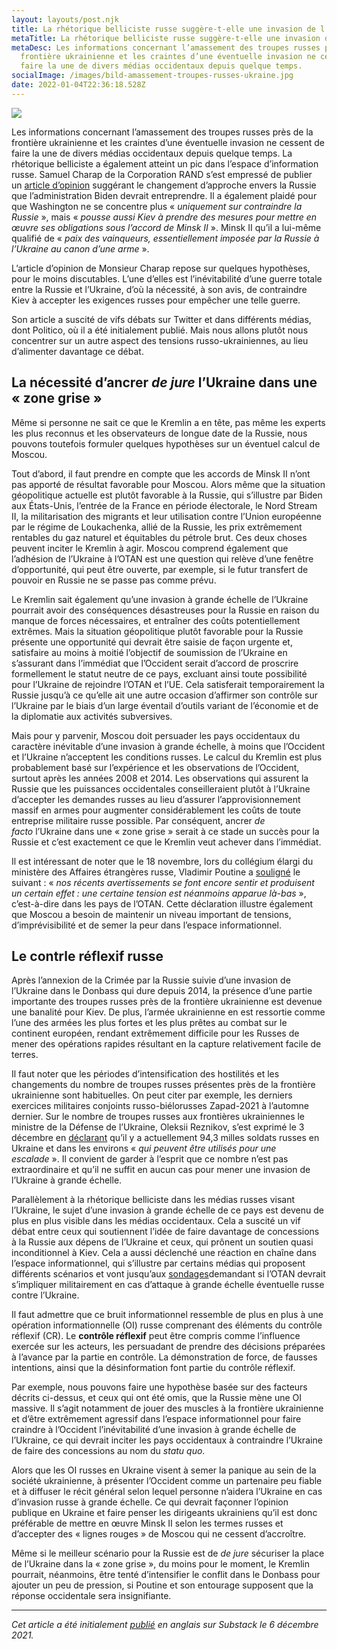 ```yaml
---
layout: layouts/post.njk
title: La rhétorique belliciste russe suggère-t-elle une invasion de l'Ukraine ?
metaTitle: La rhétorique belliciste russe suggère-t-elle une invasion de l'Ukraine ?
metaDesc: Les informations concernant l’amassement des troupes russes près de la
  frontière ukrainienne et les craintes d’une éventuelle invasion ne cessent de
  faire la une de divers médias occidentaux depuis quelque temps.
socialImage: /images/bild-amassement-troupes-russes-ukraine.jpg
date: 2022-01-04T22:36:18.528Z
---
```

![](/images/bild-amassement-troupes-russes-ukraine.jpg)

Les informations concernant l’amassement des troupes russes près de la frontière ukrainienne et les craintes d’une éventuelle invasion ne cessent de faire la une de divers médias occidentaux depuis quelque temps. La rhétorique belliciste a également atteint un pic dans l’espace d’information russe. Samuel Charap de la Corporation RAND s’est empressé de publier un [article d’opinion](https://www.politico.com/news/magazine/2021/11/19/ukraine-russia-putin-border-522989) suggérant le changement d’approche envers la Russie que l’administration Biden devrait entreprendre. Il a également plaidé pour que Washington ne se concentre plus « *uniquement sur contraindre la Russie* », mais « *pousse aussi Kiev à prendre des mesures pour mettre en œuvre ses obligations sous l’accord de Minsk II* ». Minsk II qu’il a lui-même qualifié de « *paix des vainqueurs, essentiellement imposée par la Russie à l’Ukraine au canon d’une arme* ».

L’article d’opinion de Monsieur Charap repose sur quelques hypothèses, pour le moins discutables. L’une d’elles est l’inévitabilité d’une guerre totale entre la Russie et l’Ukraine, d’où la nécessité, à son avis, de contraindre Kiev à accepter les exigences russes pour empêcher une telle guerre.

Son article a suscité de vifs débats sur Twitter et dans différents médias, dont Politico, où il a été initialement publié. Mais nous allons plutôt nous concentrer sur un autre aspect des tensions russo-ukrainiennes, au lieu d’alimenter davantage ce débat.

## **La nécessité d’ancrer *de jure* l’Ukraine dans une « zone grise »**

Même si personne ne sait ce que le Kremlin a en tête, pas même les experts les plus reconnus et les observateurs de longue date de la Russie, nous pouvons toutefois formuler quelques hypothèses sur un éventuel calcul de Moscou.

Tout d’abord, il faut prendre en compte que les accords de Minsk II n’ont pas apporté de résultat favorable pour Moscou. Alors même que la situation géopolitique actuelle est plutôt favorable à la Russie, qui s’illustre par Biden aux États-Unis, l’entrée de la France en période électorale, le Nord Stream II, la militarisation des migrants et leur utilisation contre l’Union européenne par le régime de Loukachenka, allié de la Russie, les prix extrêmement rentables du gaz naturel et équitables du pétrole brut. Ces deux choses peuvent inciter le Kremlin à agir. Moscou comprend également que l’adhésion de l’Ukraine à l’OTAN est une question qui relève d’une fenêtre d’opportunité, qui peut être ouverte, par exemple, si le futur transfert de pouvoir en Russie ne se passe pas comme prévu.

Le Kremlin sait également qu’une invasion à grande échelle de l’Ukraine pourrait avoir des conséquences désastreuses pour la Russie en raison du manque de forces nécessaires, et entraîner des coûts potentiellement extrêmes. Mais la situation géopolitique plutôt favorable pour la Russie présente une opportunité qui devrait être saisie de façon urgente et, satisfaire au moins à moitié l’objectif de soumission de l’Ukraine en s’assurant dans l’immédiat que l’Occident serait d’accord de proscrire formellement le statut neutre de ce pays, excluant ainsi toute possibilité pour l’Ukraine de rejoindre l’OTAN et l’UE. Cela satisferait temporairement la Russie jusqu’à ce qu’elle ait une autre occasion d’affirmer son contrôle sur l’Ukraine par le biais d’un large éventail d’outils variant de l’économie et de la diplomatie aux activités subversives.

Mais pour y parvenir, Moscou doit persuader les pays occidentaux du caractère inévitable d’une invasion à grande échelle, à moins que l’Occident et l’Ukraine n’acceptent les conditions russes. Le calcul du Kremlin est plus probablement basé sur l’expérience et les observations de l’Occident, surtout après les années 2008 et 2014. Les observations qui assurent la Russie que les puissances occidentales conseilleraient plutôt à l’Ukraine d’accepter les demandes russes au lieu d’assurer l’approvisionnement massif en armes pour augmenter considérablement les coûts de toute entreprise militaire russe possible. Par conséquent, ancrer *de facto* l’Ukraine dans une « zone grise » serait à ce stade un succès pour la Russie et c’est exactement ce que le Kremlin veut achever dans l’immédiat.

Il est intéressant de noter que le 18 novembre, lors du collégium élargi du ministère des Affaires étrangères russe, Vladimir Poutine a [souligné](http://kremlin.ru/events/president/news/67123) le suivant : « *nos récents avertissements se font encore sentir et produisent un certain effet : une certaine tension est néanmoins apparue là-bas* », c’est-à-dire dans les pays de l’OTAN. Cette déclaration illustre également que Moscou a besoin de maintenir un niveau important de tensions, d’imprévisibilité et de semer la peur dans l’espace informationnel.

## Le contrle réflexif russe

Après l’annexion de la Crimée par la Russie suivie d’une invasion de l’Ukraine dans le Donbass qui dure depuis 2014, la présence d’une partie importante des troupes russes près de la frontière ukrainienne est devenue une banalité pour Kiev. De plus, l’armée ukrainienne en est ressortie comme l’une des armées les plus fortes et les plus prêtes au combat sur le continent européen, rendant extrêmement difficile pour les Russes de mener des opérations rapides résultant en la capture relativement facile de terres.

Il faut noter que les périodes d’intensification des hostilités et les changements du nombre de troupes russes présentes près de la frontière ukrainienne sont habituelles. On peut citer par exemple, les derniers exercices militaires conjoints russo-biélorusses Zapad-2021 à l’automne dernier. Sur le nombre de troupes russes aux frontières ukrainiennes le ministre de la Défense de l’Ukraine, Oleksii Reznikov, s’est exprimé le 3 décembre en [déclarant](https://beta.dw.com/uk/zahroza-vtorhnennia-kyiv-narakhuvav-94-tysiachi-viiskovykh-rf-dovkola-ukrainy/a-60006354) qu’il y a actuellement 94,3 milles soldats russes en Ukraine et dans les environs « *qui peuvent être utilisés pour une escalade* ». Il convient de garder à l’esprit que ce nombre n’est pas extraordinaire et qu’il ne suffit en aucun cas pour mener une invasion de l’Ukraine à grande échelle.

Parallèlement à la rhétorique belliciste dans les médias russes visant l’Ukraine, le sujet d’une invasion à grande échelle de ce pays est devenu de plus en plus visible dans les médias occidentaux. Cela a suscité un vif débat entre ceux qui soutiennent l’idée de faire davantage de concessions à la Russie aux dépens de l’Ukraine et ceux, qui prônent un soutien quasi inconditionnel à Kiev. Cela a aussi déclenché une réaction en chaîne dans l’espace informationnel, qui s’illustre par certains médias qui proposent différents scénarios et vont jusqu’aux [sondages](https://www.rp.pl/spoleczenstwo/art19166891-sondaz-polacy-za-militarnym-wsparciem-dla-ukrainy-w-przypadku-ataku-rosji)demandant si l’OTAN devrait s’impliquer militairement en cas d’attaque à grande échelle éventuelle russe contre l’Ukraine.

Il faut admettre que ce bruit informationnel ressemble de plus en plus à une opération informationnelle (OI) russe comprenant des éléments du contrôle réflexif (CR). Le **contrôle réflexif** peut être compris comme l’influence exercée sur les acteurs, les persuadant de prendre des décisions préparées à l’avance par la partie en contrôle. La démonstration de force, de fausses intentions, ainsi que la désinformation font partie du contrôle réflexif.

Par exemple, nous pouvons faire une hypothèse basée sur des facteurs décrits ci-dessus, et ceux qui ont été omis, que la Russie mène une OI massive. Il s’agit notamment de jouer des muscles à la frontière ukrainienne et d’être extrêmement agressif dans l’espace informationnel pour faire craindre à l’Occident l’inévitabilité d’une invasion à grande échelle de l’Ukraine, ce qui devrait inciter les pays occidentaux à contraindre l’Ukraine de faire des concessions au nom du *statu quo*.

Alors que les OI russes en Ukraine visent à semer la panique au sein de la société ukrainienne, à présenter l’Occident comme un partenaire peu fiable et à diffuser le récit général selon lequel personne n’aidera l’Ukraine en cas d’invasion russe à grande échelle. Ce qui devrait façonner l’opinion publique en Ukraine et faire penser les dirigeants ukrainiens qu’il est donc préférable de mettre en œuvre Minsk II selon les termes russes et d’accepter des « lignes rouges » de Moscou qui ne cessent d’accroître.

Même si le meilleur scénario pour la Russie est de *de jure* sécuriser la place de l’Ukraine dans la « zone grise », du moins pour le moment, le Kremlin pourrait, néanmoins, être tenté d’intensifier le conflit dans le Donbass pour ajouter un peu de pression, si Poutine et son entourage supposent que la réponse occidentale sera insignifiante.

- - -

*Cet article a été initialement [publié](https://denkolesnyk.substack.com/p/does-the-russian-warmongering-rhetoric) en anglais sur Substack le 6 décembre 2021.*